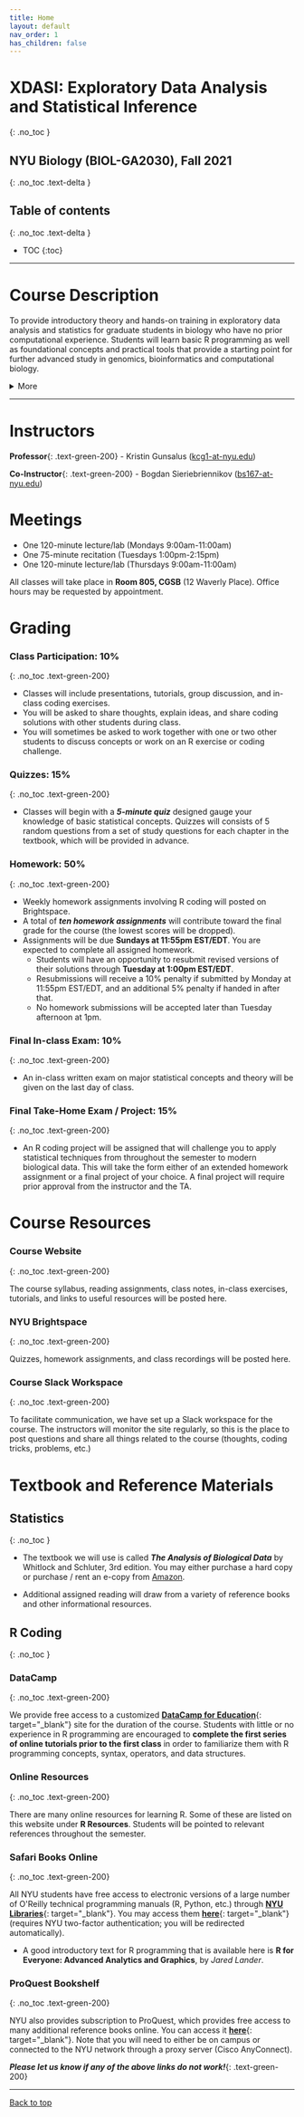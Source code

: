 ```yaml
---
title: Home
layout: default
nav_order: 1
has_children: false
---
```


# XDASI: Exploratory Data Analysis and Statistical Inference
{: .no_toc }

## NYU Biology (BIOL-GA2030), Fall 2021
{: .no_toc .text-delta }

## Table of contents
{: .no_toc .text-delta }

- TOC
{:toc}

---

# Course Description

To provide introductory theory and hands-on training in exploratory data analysis and statistics for graduate students in biology who have no prior computational experience. Students will learn basic R programming as well as foundational concepts and practical tools that provide a starting point for further advanced study in genomics, bioinformatics and computational biology.

<details closed markdown="block">
  <summary> More </summary>

The course will cover both classical and modern statistical methods, including frequentist, Bayesian, and resampling methods, as well as exploratory data analysis (descriptive statistics and dimensional reduction with clustering, PCA, t-SNE). Applications to the analysis of laboratory data will include problems commonly encountered in bioinformatics, genomics, molecular biology, and systems biology. In-class exercises and problem sets will draw from data generated in our own department, public-domain websites, and simulations. Data sets will be analyzed in the context of hypotheses underlying the experiments in which they were generated. The role of simulation techniques for testing statistical methods applied to real data will be emphasized throughout the course.

Several modern statistical methods are lumped under the broad umbrella term, "resampling statistics." Resampling methods date back to the 1930's, but they did not become practical until recently. These methods are computer-intensive, but not time-consuming, thanks to fast processing speeds and inexpensive memory in modern personal computers. Resampling methods involve randomization, permutation and Monte Carlo techniques applied to the original experimental data (sample). These methods involve no statistical tables and do not rely on assumptions about the distributions of the underlying random variables. Resampling methods are intuitively satisfying and easy to understand. Such statistical methods are commonly used in bioinformatics, genomics, and systems biology, but they are not covered in many classical biostatistics textbooks.

The course assumes no previous background in statistics or programming. Students will receive hands-on training using the public-domain statistical programming environment RStudio. R is widely used in bioinformatics, genomics, and systems biology. R, which is similar to Matlab, is free and platform-independent software that can be run on Unix, Linux, Windows and any Macintosh OS X operating system. The software is specifically designated for statistical analysis of data, data manipulation and visualization, and generation of publication-quality figures.

</details>

---

# Instructors

**Professor**{: .text-green-200} - Kristin Gunsalus ([kcg1-at-nyu.edu](mailto:kcg1@nyu.edu))

**Co-Instructor**{: .text-green-200} - Bogdan Sieriebriennikov ([bs167-at-nyu.edu](mailto:bs167@nyu.edu))


# Meetings

+ One 120-minute lecture/lab (Mondays 9:00am-11:00am)
+ One 75-minute recitation (Tuesdays 1:00pm-2:15pm)
+ One 120-minute lecture/lab (Thursdays 9:00am-11:00am)

All classes will take place in **Room 805, CGSB** (12 Waverly Place). Office hours may be requested by appointment.


# Grading

### **Class Participation: 10%**
{: .no_toc .text-green-200}

*   Classes will include presentations, tutorials, group discussion, and in-class coding exercises.
*   You will be asked to share thoughts, explain ideas, and share coding solutions with other students during class.  
*   You will sometimes be asked to work together with one or two other students to discuss concepts or work on an R exercise or coding challenge.

### **Quizzes: 15%**
{: .no_toc .text-green-200}

* Classes will begin with a ***5-minute quiz*** designed gauge your knowledge of basic statistical concepts. Quizzes will consists of 5 random questions from a set of study questions for each chapter in the textbook, which will be provided in advance.

### **Homework: 50%**
{: .no_toc .text-green-200}


* Weekly homework assignments involving R coding will posted on Brightspace.
* A total of ***ten homework assignments*** will contribute toward the final grade for the course (the lowest scores will be dropped).
* Assignments will be due **Sundays at 11:55pm EST/EDT**. You are expected to complete all assigned homework.
  * Students will have an opportunity to resubmit revised versions of their solutions through **Tuesday at 1:00pm EST/EDT**.
  * Resubmissions will receive a 10% penalty if submitted by Monday at 11:55pm EST/EDT, and an additional 5% penalty if handed in after that.
  * No homework submissions will be accepted later than Tuesday afternoon at 1pm.

### **Final In-class Exam: 10%**
{: .no_toc .text-green-200}

*   An in-class written exam on major statistical concepts and theory will be given on the last day of class.

### **Final Take-Home Exam / Project: 15%**
{: .no_toc .text-green-200}

*   An R coding project will be assigned that will challenge you to apply statistical techniques from throughout the semester to modern biological data. This will take the form either of an extended homework assignment or a final project of your choice. A final project will require prior approval from the instructor and the TA.


# Course Resources

### **Course Website**
{: .no_toc .text-green-200}

The course syllabus, reading assignments, class notes, in-class exercises, tutorials, and links to useful resources will be posted here.

### **NYU Brightspace**
{: .no_toc .text-green-200}

Quizzes, homework assignments, and class recordings will be posted here.


### **Course Slack Workspace**
{: .no_toc .text-green-200}

To facilitate communication, we have set up a Slack workspace for the course. The instructors will monitor the site regularly, so this is the place to post questions and share all things related to the course (thoughts, coding tricks, problems, etc.)


# Textbook and Reference Materials

## Statistics
{: .no_toc }

*   The textbook we will use is called ***The Analysis of Biological Data*** by Whitlock and Schluter, 3rd edition. You may either purchase a hard copy or purchase / rent an e-copy from [Amazon](https://smile.amazon.com/dp/B081ZH5PL2).

*   Additional assigned reading will draw from a variety of reference books and other informational resources.


## R Coding
{: .no_toc }

### **DataCamp**
{: .no_toc .text-green-200}

We provide free access to a customized [**DataCamp for Education**](https://app.datacamp.com/groups/exploratory-data-analysis-and-statistical-inference){: target="_blank"} site for the duration of the course. Students with little or no experience in R programming are encouraged to **complete the first series of online tutorials prior to the first class** in order to familiarize them with R programming concepts, syntax, operators, and data structures.

### **Online Resources**
{: .no_toc .text-green-200}

There are many online resources for learning R. Some of these are listed on this website under **R Resources**. Students will be pointed to relevant references throughout the semester.

### **Safari Books Online**
{: .no_toc .text-green-200}

All NYU students have free access to electronic versions of a large number of O'Reilly technical programming manuals (R, Python, etc.) through [**NYU Libraries**](https://guides.nyu.edu/az.php?q=safari){: target="_blank"}. You may access them [**here**](https://persistent.library.nyu.edu/arch/NYU01272){: target="_blank"} (requires NYU two-factor authentication; you will be redirected automatically).
  + A good introductory text for R programming that is available here is **R for Everyone: Advanced Analytics and Graphics**, by _Jared Lander_.

### **ProQuest Bookshelf**
{: .no_toc .text-green-200}

NYU also provides subscription to ProQuest, which provides free access to many additional reference books online. You can access it [**here**](https://www-proquest-com.proxy.library.nyu.edu/){: target="_blank"}. Note that you will need to either be on campus or connected to the NYU network through a proxy server (Cisco AnyConnect).

___Please let us know if any of the above links do not work!___{: .text-green-200}

---

[Back to top](#top)
